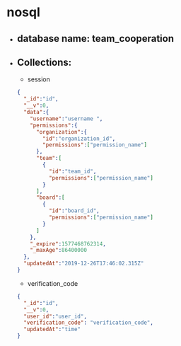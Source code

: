# nosql

* ## database name: team_cooperation
* ## Collections:
  * session
  ```json
  {
    "_id":"id",
    "__v":0,
    "data":{
      "username":"username ",
      "permissions":{
        "organization":{
          "id":"organization_id",
          "permissions":["permission_name"]
        },
        "team":[
          {
            "id":"team_id",
            "permissions":["permission_name"]
          }
        ],
        "board":[
          {
            "id":"board_id",
            "permissions":["permission_name"]
          }
        ]
      },
      "_expire":1577468762314,
      "_maxAge":86400000
    },
    "updatedAt":"2019-12-26T17:46:02.315Z"
  }
  ```
  * verification_code
  ```json
  {
    "_id":"id",
    "__v":0,
    "user_id":"user_id",
    "verification_code": "verification_code",     
    "updatedAt":"time"
  }
  ```